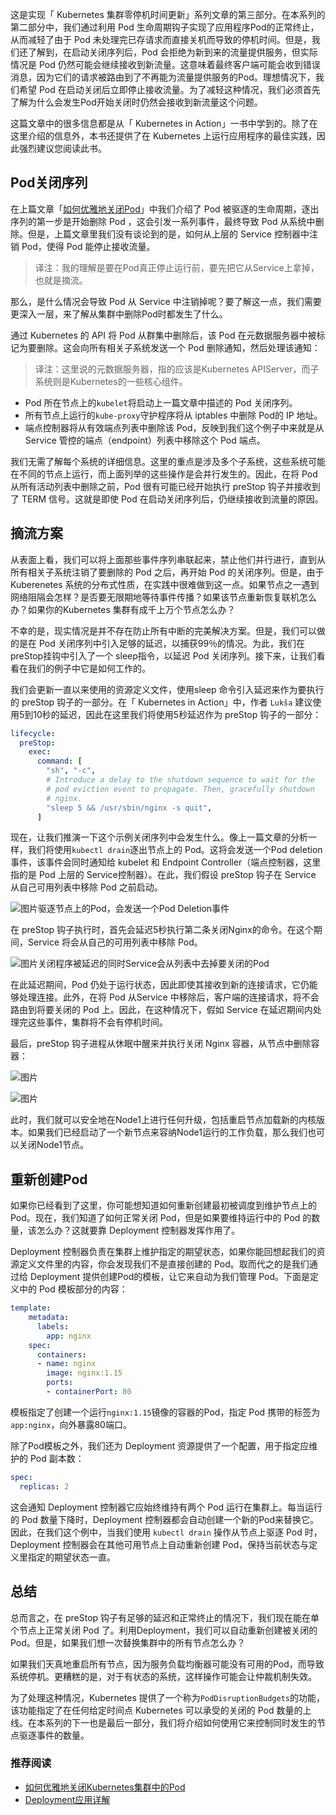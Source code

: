 这是实现「 Kubernetes 集群零停机时间更新」系列文章的第三部分。在本系列的第二部分中，我们通过利用 Pod 生命周期钩子实现了应用程序Pod的正常终止，从而减轻了由于 Pod 未处理完已存请求而直接关机而导致的停机时间。但是，我们还了解到，在启动关闭序列后，Pod 会拒绝为新到来的流量提供服务，但实际情况是 Pod 仍然可能会继续接收到新流量。这意味着最终客户端可能会收到错误消息，因为它们的请求被路由到了不再能为流量提供服务的Pod。理想情况下，我们希望 Pod 在启动关闭后立即停止接收流量。为了减轻这种情况，我们必须首先了解为什么会发生Pod开始关闭时仍然会接收到新流量这个问题。

这篇文章中的很多信息都是从「 Kubernetes in Action」一书中学到的。除了在这里介绍的信息外，本书还提供了在 Kubernetes 上运行应用程序的最佳实践，因此强烈建议您阅读此书。

## Pod关闭序列

在上篇文章「[如何优雅地关闭Pod](https://mp.weixin.qq.com/s?__biz=MzUzNTY5MzU2MA==&mid=2247487192&idx=1&sn=52fc08998b5f4c4cd33be5052d6bbe28&scene=21#wechat_redirect)」中我们介绍了 Pod 被驱逐的生命周期，逐出序列的第一步是开始删除 Pod ，这会引发一系列事件，最终导致 Pod 从系统中删除。但是，上篇文章里我们没有谈论到的是，如何从上层的 Service 控制器中注销 Pod，使得 Pod 能停止接收流量。

> 译注：我的理解是要在Pod真正停止运行前，要先把它从Service上拿掉，也就是摘流。

那么，是什么情况会导致 Pod 从 Service 中注销掉呢？要了解这一点，我们需要更深入一层，来了解从集群中删除Pod时都发生了什么。

通过 Kubernetes 的 API 将 Pod 从群集中删除后，该 Pod 在元数据服务器中被标记为要删除。这会向所有相关子系统发送一个 Pod 删除通知，然后处理该通知：

> 译注：这里说的元数据服务器，指的应该是Kubernetes APIServer，而子系统则是Kubernetes的一些核心组件。

- Pod 所在节点上的`kubelet`将启动上一篇文章中描述的 Pod 关闭序列。
- 所有节点上运行的`kube-proxy`守护程序将从 iptables 中删除 Pod的 IP 地址。
- 端点控制器将从有效端点列表中删除该 Pod，反映到我们这个例子中来就是从 Service 管控的端点（endpoint）列表中移除这个 Pod 端点。

我们无需了解每个系统的详细信息。这里的重点是涉及多个子系统，这些系统可能在不同的节点上运行，而上面列举的这些操作是会并行发生的。因此，在将 Pod 从所有活动列表中删除之前，Pod 很有可能已经开始执行 preStop 钩子并接收到了 TERM 信号。这就是即使 Pod 在启动关闭序列后，仍继续接收到流量的原因。

## 摘流方案

从表面上看，我们可以将上面那些事件序列串联起来，禁止他们并行进行，直到从所有相关子系统注销了要删除的 Pod 之后，再开始 Pod 的关闭序列。但是，由于 Kuberenetes 系统的分布式性质，在实践中很难做到这一点。如果节点之一遇到网络阻隔会怎样？是否要无限期地等待事件传播？如果该节点重新恢复联机怎么办？如果你的Kubernetes 集群有成千上万个节点怎么办？

不幸的是，现实情况是并不存在防止所有中断的完美解决方案。但是，我们可以做的是在 Pod 关闭序列中引入足够的延迟，以捕获99％的情况。为此，我们在preStop挂钩中引入了一个 sleep指令，以延迟 Pod 关闭序列。接下来，让我们看看在我们的例子中它是如何工作的。

我们会更新一直以来使用的资源定义文件，使用sleep 命令引入延迟来作为要执行的 preStop 钩子的一部分。在「 Kubernetes in Action」中，作者 `Lukša` 建议使用5到10秒的延迟，因此在这里我们将使用5秒延迟作为 preStop 钩子的一部分：

```yaml
lifecycle:
  preStop:
    exec:
      command: [
        "sh", "-c",
        # Introduce a delay to the shutdown sequence to wait for the
        # pod eviction event to propagate. Then, gracefully shutdown
        # nginx.
        "sleep 5 && /usr/sbin/nginx -s quit",
      ]
```

现在，让我们推演一下这个示例关闭序列中会发生什么。像上一篇文章的分析一样，我们将使用`kubectl drain`逐出节点上的 Pod。这将会发送一个Pod deletion 事件，该事件会同时通知给 kubelet 和 Endpoint Controller（端点控制器，这里指的是 Pod 上层的 Service控制器）。在此，我们假设 preStop 钩子在 Service 从自己可用列表中移除 Pod 之前启动。

![图片](https://mmbiz.qpic.cn/mmbiz_png/z4pQ0O5h0f6qb5bA4pttCzpRolT0K7mL56m2MOr8W0khDCtViaQtpOtrOVZqMibWgYhkTicjd8AGPvp9TSB6icCzIw/640?wx_fmt=png&wxfrom=5&wx_lazy=1&wx_co=1)驱逐节点上的Pod，会发送一个Pod Deletion事件

在 preStop 钩子执行时，首先会延迟5秒执行第二条关闭Nginx的命令。在这个期间，Service 将会从自己的可用列表中移除 Pod。

![图片](https://mmbiz.qpic.cn/mmbiz_png/z4pQ0O5h0f6qb5bA4pttCzpRolT0K7mLkicHvfomqS8pNtkBJh9uvNaQlvjCiaX2CbrLUrQzfV5O2JQSoLIW9JBQ/640?wx_fmt=png&wxfrom=5&wx_lazy=1&wx_co=1)关闭程序被延迟的同时Service会从列表中去掉要关闭的Pod

在此延迟期间，Pod 仍处于运行状态，因此即使其接收到新的连接请求，它仍能够处理连接。此外，在将 Pod 从Service 中移除后，客户端的连接请求，将不会路由到将要关闭的 Pod 上。因此，在这种情况下，假如 Service 在延迟期间内处理完这些事件，集群将不会有停机时间。

最后，preStop 钩子进程从休眠中醒来并执行关闭 Nginx 容器，从节点中删除容器：

![图片](https://mmbiz.qpic.cn/mmbiz_png/z4pQ0O5h0f6qb5bA4pttCzpRolT0K7mLPqDBNibaOUibZj21hYV3YZpYuQ7E8g4dgkpwrI1EWjSic5ZN1k9k68PKw/640?wx_fmt=png&wxfrom=5&wx_lazy=1&wx_co=1)

![图片](https://mmbiz.qpic.cn/mmbiz_png/z4pQ0O5h0f6qb5bA4pttCzpRolT0K7mLjXM0IyjYqficScPK4aDiaFcDqPT4L3icpoeiaUzEWLLLggHTJrPNRSleFw/640?wx_fmt=png&wxfrom=5&wx_lazy=1&wx_co=1)

此时，我们就可以安全地在Node1上进行任何升级，包括重启节点加载新的内核版本。如果我们已经启动了一个新节点来容纳Node1运行的工作负载，那么我们也可以关闭Node1节点。

## 重新创建Pod

如果你已经看到了这里，你可能想知道如何重新创建最初被调度到维护节点上的 Pod。现在，我们知道了如何正常关闭 Pod，但是如果要维持运行中的 Pod 的数量，该怎么办？这就要靠 Deployment 控制器发挥作用了。

Deployment 控制器负责在集群上维护指定的期望状态，如果你能回想起我们的资源定义文件里的内容，你会发现我们不是直接创建的 Pod。取而代之的是我们通过给 Deployment 提供创建Pod的模板，让它来自动为我们管理 Pod。下面是定义中的 Pod 模板部分的内容：

```yaml
template:
    metadata:
      labels:
        app: nginx
    spec:
      containers:
      - name: nginx
        image: nginx:1.15
        ports:
        - containerPort: 80
```

模板指定了创建一个运行`nginx:1.15`镜像的容器的Pod，指定 Pod 携带的标签为`app:nginx`，向外暴露80端口。

除了Pod模板之外，我们还为 Deployment 资源提供了一个配置，用于指定应维护的 Pod 副本数：

```yaml
spec:
  replicas: 2
```

这会通知 Deployment 控制器它应始终维持有两个 Pod 运行在集群上。每当运行的 Pod 数量下降时，Deployment 控制器都会自动创建一个新的Pod来替换它。因此，在我们这个例中，当我们使用 `kubectl drain` 操作从节点上驱逐 Pod 时，Deployment 控制器会在其他可用节点上自动重新创建 Pod，保持当前状态与定义里指定的期望状态一直。

## 总结

总而言之，在 preStop 钩子有足够的延迟和正常终止的情况下，我们现在能在单个节点上正常关闭 Pod 了。利用Deployment，我们可以自动重新创建被关闭的 Pod。但是，如果我们想一次替换集群中的所有节点怎么办？

如果我们天真地重启所有节点，因为服务负载均衡器可能没有可用的Pod，而导致系统停机。更糟糕的是，对于有状态的系统，这样操作可能会让仲裁机制失效。

为了处理这种情况，Kubernetes 提供了一个称为`PodDisruptionBudgets`的功能，该功能指定了在任何给定时间点 Kubernetes 可以承受的关闭的 Pod 数量的上线。在本系列的下一也是最后一部分，我们将介绍如何使用它来控制同时发生的节点驱逐事件的数量。

### 推荐阅读

- [如何优雅地关闭Kubernetes集群中的Pod](https://mp.weixin.qq.com/s?__biz=MzUzNTY5MzU2MA==&mid=2247487192&idx=1&sn=52fc08998b5f4c4cd33be5052d6bbe28&chksm=fa80df4fcdf756594bb4a07e5680e32eb1cce9eb1ce5b2eee11d50b8098840b27fa07a5b07b3&token=1308265118&lang=zh_CN&scene=21#wechat_redirect)
- [Deployment应用详解](https://mp.weixin.qq.com/s?__biz=MzUzNTY5MzU2MA==&mid=2247485643&idx=1&sn=6460bf2e170e4b2e8ebb2882bfe7c60f&chksm=fa80d95ccdf7504ad9b5e3ba7ad3dad6a25347a7b0aad4636523cb1ba878cebbc480bf2153a0&token=1308265118&lang=zh_CN&scene=21#wechat_redirect)